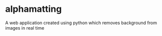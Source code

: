 # alphamatting
A web application created using python which removes background from images in real time
